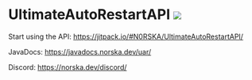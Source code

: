 # UltimateAutoRestartAPI [![](https://jitpack.io/v/N0RSKA/UltimateAutoRestartAPI.svg)](https://jitpack.io/#N0RSKA/UltimateAutoRestartAPI)

Start using the API: https://jitpack.io/#N0RSKA/UltimateAutoRestartAPI/

JavaDocs: https://javadocs.norska.dev/uar/

Discord: https://norska.dev/discord/
